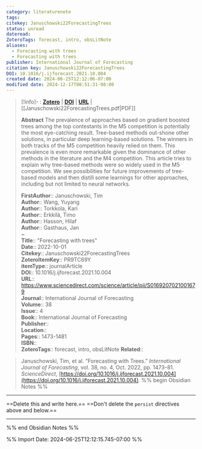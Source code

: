 ```yaml
---
category: literaturenote
tags: 
citekey: Januschowski22ForecastingTrees
status: unread
dateread: 
ZoteroTags: forecast, intro, obsLitNote
aliases:
  - Forecasting with trees
  - Forecasting with trees
publisher: International Journal of Forecasting
citation key: Januschowski22ForecastingTrees
DOI: 10.1016/j.ijforecast.2021.10.004
created date: 2024-06-25T12:12:06-07:00
modified date: 2024-12-17T08:51:31-08:00
---
```


> [!info]- : [**Zotero**](zotero://select/library/items/PR9TC69Y)  | [**DOI**](https://doi.org/10.1016/j.ijforecast.2021.10.004)  | [**URL**](https://www.sciencedirect.com/science/article/pii/S0169207021001679) | [[Januschowski22ForecastingTrees.pdf|PDF]]
>
> 
> **Abstract**
> The prevalence of approaches based on gradient boosted trees among the top contestants in the M5 competition is potentially the most eye-catching result. Tree-based methods out-shone other solutions, in particular deep learning-based solutions. The winners in both tracks of the M5 competition heavily relied on them. This prevalence is even more remarkable given the dominance of other methods in the literature and the M4 competition. This article tries to explain why tree-based methods were so widely used in the M5 competition. We see possibilities for future improvements of tree-based models and then distill some learnings for other approaches, including but not limited to neural networks.
> 
> 
> **FirstAuthor**:: Januschowski, Tim  
> **Author**:: Wang, Yuyang  
> **Author**:: Torkkola, Kari  
> **Author**:: Erkkilä, Timo  
> **Author**:: Hasson, Hilaf  
> **Author**:: Gasthaus, Jan  
~    
> **Title**:: "Forecasting with trees"  
> **Date**:: 2022-10-01  
> **Citekey**:: Januschowski22ForecastingTrees  
> **ZoteroItemKey**:: PR9TC69Y  
> **itemType**:: journalArticle  
> **DOI**:: 10.1016/j.ijforecast.2021.10.004  
> **URL**:: https://www.sciencedirect.com/science/article/pii/S0169207021001679  
> **Journal**:: International Journal of Forecasting  
> **Volume**:: 38  
> **Issue**:: 4  
> **Book**:: International Journal of Forecasting  
> **Publisher**::   
> **Location**::    
> **Pages**:: 1473-1481  
> **ISBN**::   
> **ZoteroTags**:: forecast, intro, obsLitNote
> **Related**:: 

> Januschowski, Tim, et al. “Forecasting with Trees.” _International Journal of Forecasting_, vol. 38, no. 4, Oct. 2022, pp. 1473–81. _ScienceDirect_, [https://doi.org/10.1016/j.ijforecast.2021.10.004](https://doi.org/10.1016/j.ijforecast.2021.10.004).
%% begin Obsidian Notes %%
___
==Delete this and write here.==
==Don't delete the `persist` directives above and below.==
___
%% end Obsidian Notes %%



%% Import Date: 2024-06-25T12:12:15.745-07:00 %%
